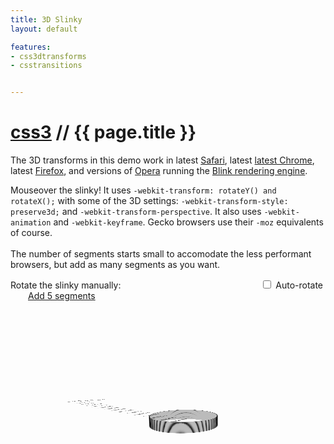 ```yaml
---
title: 3D Slinky
layout: default

features:
- css3dtransforms
- csstransitions


---
```


<style type="text/css">
  body {overflow: hidden; }
	#container {width: 720px; }

  #add {
    text-decoration: underline;
    margin-left: 2em;
    cursor: pointer;

    -webkit-transition: all .04s ease-in-out;
  }
  #add:active {
    color: #456;
  }

	/* Base for the slinky */
	.panel {
		float: left;
		width: 200px;
		height: 200px;
		margin: 20px;
		position: relative;
		top:  100px;
		left:  200px;
		font-size: .8em;

		-o-transform: rotate(0deg);
		-moz-transform: rotate(0deg);
		-webkit-transform: rotate(0deg);
		transform: rotate(0deg);

		-webkit-perspective: 500px;
		-moz-perspective: 500px;
	}

	/* -- make sure to declare a default for every property that you want animated -- */
	.panel .segment {
		float: none;
		position: absolute;
		top: -5px;
		left: -5px;
		z-index: 900;
		width: 100px;
		height: 100px;
		border: 5px solid #bbb;
/* 			border-image: url('/images/slinky-border.png') 20 20 20 20 stretch stretch; */

		-o-transform-origin: 0 80%;
		-moz-transform-origin: 0 80%;
		-webkit-transform-origin: 0 80%;
		transform-origin: 0 80%;

		-moz-border-radius: 60px;
		-webkit-border-radius: 60px;
		border-radius: 60px;

		-webkit-transform-style: preserve-3d;
		-webkit-backface-visibility: visible;

		-moz-transform-style: preserve-3d;

		/* initial slinky position */
		-webkit-transform:
			rotateX(-105deg) rotateY(0) rotateZ(50deg)
			translateX(0) translateY(0) translateZ(0);
		-moz-transform:
			rotateX(-105deg) rotateY(0) rotateZ(50deg)
			translateX(0) translateY(0) translateZ(0);

		/* shadows really help define the layers */
		-webkit-box-shadow: 0 0 1px 1px rgba(0,0,0,1);
		-moz-box-shadow: 0 0 1px 1px rgba(0,0,0,1);
		-ms-box-shadow: 0 0 1px 1px rgba(0,0,0,1);
		-o-box-shadow: 0 0 1px 1px rgba(0,0,0,1);
		box-shadow: 0 0 1px 1px rgba(0,0,0,1);

		/* -- transition is the magic sauce for animation -- */
		-webkit-transition: all .5s ease-in-out;
		-moz-transition: all .5s ease-in-out;
		-o-transition: all .5s ease-in-out;
		transition: all .5s ease-in-out;
	}

	/* This is the slinky at rest */
	.panel .segment .segment {
		-webkit-transform:
			rotateX(0) rotateY(0) rotateZ(0)
			translateX(0) translateY(0) translateZ(-1px);
		-moz-transform:
			rotateX(0) rotateY(0) rotateZ(0)
			translateX(0) translateY(0) translateZ(-1px);
	}

	/* This is the slinky extended
	 * A .hover class is used with jQuery instead of a plain :hover
	 */
	.panel.hover .segment .segment {
		transform: rotate(6.5deg) skew(-1deg) rotate(4deg);
		-o-transform: rotate(6.5deg) skew(-1deg) rotate(4deg);
		-moz-transform:
			rotateX(0) rotateY(5deg) rotateZ(0)
			translateX(0px) translateY(0px) translateZ(-1px);
		-webkit-transform:
			rotateX(0) rotateY(5deg) rotateZ(0)
			translateX(0px) translateY(0px) translateZ(-1px);
	}

	/* Auto-rotate control for slinky */
	#rotate .slider {
		display: inline-block;
		width: 200px;
		margin-right: 16px;
		position: relative;
		top: 3px;
		left: 12px;
	}

	/* Rotate the sliny automatically */
	.panel > .segment.rotate {
		-webkit-animation-name: rotate;
		-webkit-animation-duration: 4s;
		-webkit-animation-iteration-count: infinite;
		-webkit-animation-direction: normal;
		-webkit-animation-timing-function: linear;

		-moz-animation-name: rotate;
		-moz-animation-duration: 4s;
		-moz-animation-iteration-count: infinite;
		-moz-animation-direction: normal;
		-moz-animation-timing-function: linear;
	}

	/* Animation keyframes */
	@-webkit-keyframes rotate {
		0% {
			-webkit-transform: rotateX(-105deg) rotateY(0) rotateZ(0deg) translateX(0) translateY(0) translateZ(2px);
		}
		100% {
			-webkit-transform: rotateX(-105deg) rotateY(0) rotateZ(360deg) translateX(0) translateY(0) translateZ(2px);
		}
	}
	@-moz-keyframes rotate {
		0% {
			-moz-transform: rotateX(-105deg) rotateY(0) rotateZ(0deg) translateX(0) translateY(0) translateZ(2px);
		}
		100% {
			-moz-transform: rotateX(-105deg) rotateY(0) rotateZ(360deg) translateX(0) translateY(0) translateZ(2px);
		}
	}
</style>
<script>
  // This can be done using the :hover pseudo-class,
  // but using jQuery allows the effect to appear on
  // touch devices.
  $(document).ready(function(){
    $('.panel').hover(
      function(){
        $(this).addClass('hover');
      },
      function(){
        $(this).removeClass('hover');
      }
    );
  });
</script>

<h1><a href="http://css3playground.com">css3</a> // {{ page.title }}</h1>
<p class="warning">
	The 3D transforms in this demo work in latest <a href="http://www.apple.com/safari/">Safari</a>, latest <a href="http://www.google.com/chrome">latest Chrome</a>, latest <a href="http://www.mozilla.org/en-US/firefox/channel/">Firefox</a>, and versions of <a href="http://www.opera.com/developer/next">Opera</a> running the <a href="http://www.chromium.org/blink">Blink rendering engine</a>.
</p>

<p class="instructions">
	Mouseover the slinky! It uses <code>-webkit-transform: rotateY() and rotateX();</code> with some of the 3D settings: <code>-webkit-transform-style: preserve3d;</code> and <code>-webkit-transform-perspective</code>. It also uses <code>-webkit-animation</code> and <code>-webkit-keyframe</code>.
	Gecko browsers use their <code>-moz</code> equivalents of course.<br><br>
	The number of segments starts small to accomodate the less performant browsers, but add as many segments as you want.
</p>

<div id="rotate">Rotate the slinky manually:
  <div class="slider"> </div>
  <input type="checkbox" name="auto" id="auto-rotate" /> <label for="auto-rotate">Auto-rotate</label>
  <a id="add">Add 5 segments</a>
</div>

<div class="panel">
	<div class="segment">
		<div class="segment">
			<div class="segment">
				<div class="segment">
					<div class="segment">
						<div class="segment">
							<div class="segment">
								<div class="segment">
									<div class="segment">
										<div class="segment">
											<div class="segment">
												<div class="segment">
													<div class="segment">
														<div class="segment">
															<div class="segment">
																<div class="segment">
																	<div class="segment">

																	</div>
																</div>
															</div>
														</div>
													</div>
												</div>
											</div>
										</div>
									</div>
								</div>
							</div>
						</div>
					</div>
				</div>
			</div>
		</div>
	</div>
</div>

<script>
	$(document).ready(function(){

    // initialize slider to rotate slinky
		$('#rotate .slider').slider({
			animate: 'fast',
			min: 0,
			max: 360,
			orientation: 'horizontal',
			value: 30,
			slide: function(e, ui){
				$('.panel > .segment')
				  .css('-webkit-transform','rotateX(-105deg) rotateY(0) rotateZ('+ ui.value +'deg) translateX(0) translateY(0) translateZ(2px)')
				  .css('-moz-transform','rotateX(-105deg) rotateY(0) rotateZ('+ ui.value +'deg) translateX(0) translateY(0) translateZ(2px)');
			}
		});

    // Toggle auto-rotation
		$('#rotate input[name=auto]').change(function(){
			if ($(this).is(':checked')){
				$('.panel > .segment').addClass('rotate');
			} else {
				$('.panel > .segment').removeClass('rotate');
			}
		});

    // Adds 5 segments
    $('#add').click(function(){
      // Deepest child selection came from https://gist.github.com/1014671
      var $target = $('.panel').children(),
          $last;

      while( $target.length ) {
        $target = $target.children();
      }
      $last = $target.end();

      $last.append("<div class='segment'><div class='segment'><div class='segment'><div class='segment'><div class='segment'> </div></div></div></div></div>");
    });
	});
</script>
